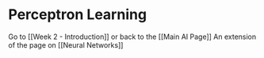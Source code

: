 # Perceptron Learning

Go to [[Week 2 - Introduction]] or back to the [[Main AI Page]]
An extension of the page on [[Neural Networks]]